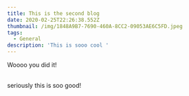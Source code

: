 ```yaml
---
title: This is the second blog
date: 2020-02-25T22:26:38.552Z
thumbnail: /img/1848A9B7-7690-460A-8CC2-09053AE6C5FD.jpeg
tags:
  - General
description: 'This is sooo cool '
---
```

Woooo you did it! 

\
seriously this is soo good!
